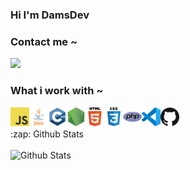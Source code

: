 ### Hi I'm DamsDev

### Contact me ~

[![](https://discord.c99.nl/widget/theme-1/769939285792653325.png)](https://discord.com/users/769939285792653325)

### What i work with ~
[<img align="left" alt="JavaScript" width="30px" src="https://raw.githubusercontent.com/github/explore/master/topics/javascript/javascript.png" />](https://github.com/DamsDev1?tab=repositories&q=&type=&language=javascript)
[<img align="left" alt="Java" width="30px" src="https://raw.githubusercontent.com/github/explore/main/topics/java/java.png" />](https://github.com/DamsDev1?tab=repositories&q=&type=&language=java)
[<img align="left" alt="C++" width="30px" src="https://raw.githubusercontent.com/github/explore/main/topics/cpp/cpp.png" />](https://github.com/DamsDev1?tab=repositories&q=&type=&language=C%2B%2B)
[<img align="left" alt="Node.js" width="30px" src="https://raw.githubusercontent.com/github/explore/master/topics/nodejs/nodejs.png" />](https://github.com/DamsDev1?tab=repositories&q=&type=&q=topic:nodejs)
[<img align="left" alt="HTML5" width="30px" src="https://raw.githubusercontent.com/github/explore/master/topics/html/html.png" />](https://github.com/DamsDev1?tab=repositories&q=&type=&language=HTML)
[<img align="left" alt="CSS3" width="30px" src="https://raw.githubusercontent.com/github/explore/master/topics/css/css.png" />](https://github.com/DamsDev1?tab=repositories&q=&type=&language=CSS)
[<img align="left" alt="PHP" width="30px" src="https://raw.githubusercontent.com/github/explore/main/topics/php/php.png" />](https://github.com/DamsDev1?tab=repositories&q=&type=&language=PHP)
[<img align="left" alt="Visual Studio Code" width="30px" src="https://raw.githubusercontent.com/github/explore/master/topics/visual-studio-code/visual-studio-code.png" />](https://github.com/DamsDev1?tab=repositories&q=&type=&language=)
[<img align="left" alt="GitHub" width="30px" src="https://raw.githubusercontent.com/github/explore/master/topics/github/github.png" />](https://github.com/DamsDev1?tab=repositories&q=&type=&language=)

<br>
<br>
  <summary>:zap: Github Stats</summary>
  <br>
  <img align="left" alt="Github Stats" src="https://github-readme-stats.vercel.app/api?username=DamsDev1&show_icons=true&theme=dark&count_private=true&include_all_commits=true&hide_rank=true&hide_title=true"/>
  <br>
  <br>
  <!---<img align="left" alt="Most Used Languages" src="https://github-readme-stats.vercel.app/api/top-langs/?username=DamsDev1&layout=compact&theme=dark&count_private=true&hide=css,html"/> --->
  <br>
  <!---<img align="left" alt="Wakatime stats" src="https://github-readme-stats.vercel.app/api/wakatime?username=damsdev"/>  --->
  <br>
